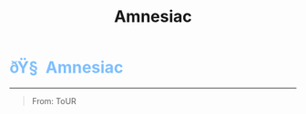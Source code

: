 ﻿---
lang: en-US
title: Amnesiac
prev:
next:
---

# <font color="#7FBFFF">ðŸ§  <b>Amnesiac</b></font> <Badge text="Benign" type="tip" vertical="middle"/>
---

> From: ToUR
